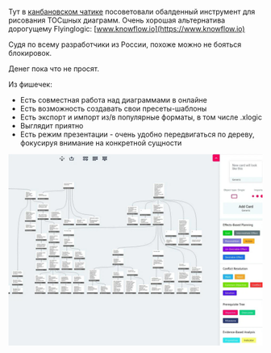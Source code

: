 Тут в [канбановском чатике](https://t.me/kanban_talks/49370) посоветовали обалденный инструмент для рисования TOCшных диаграмм. Очень хорошая альтернатива дорогущему Flyinglogic: [www.knowflow.io](https://www.knowflow.io)

Судя по всему разработчики из России, похоже можно не бояться блокировок.

Денег пока что не просят.

Из фишечек:

- Есть совместная работа над диаграммами в онлайне
- Есть возможность создавать свои пресеты-шаблоны
- Есть экспорт и импорт из/в популярные форматы, в том числе .xlogic
- Выглядит приятно
- Есть режим презентации - очень удобно передвигаться по дереву, фокусируя внимание на конкретной сущности

![](res/scale_2400_flyinglogic.webp)